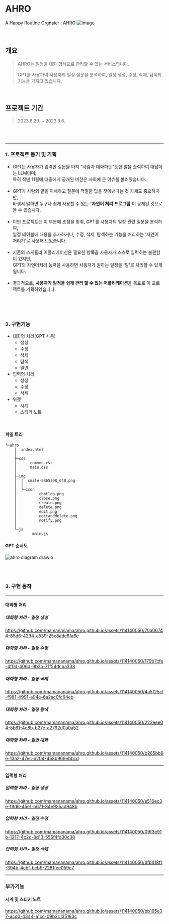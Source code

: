# AHRO
A Happy Routine Orgnaier : [AHRO](https://mamananama.github.io/ahro.github.io/)
![image](https://github.com/mamananama/ahro.github.io/assets/114140050/d5e7f19e-45f1-427e-b8a5-212b817176b3)
<br/>
<br/>
<br/>


## 개요  
>AHRO는 일정을 대화 형식으로 관리할 수 있는 서비스입니다.
>
>GPT를 사용하여 사용자의 일정 질문을 분석하여, 일정 생성, 수정, 삭제, 탐색의 기능을 가지고 있습니다.


<br/>


## 프로젝트 기간  
>2023.8.29. ~ 2023.9.6.


<br/>
<br/>


---
### 1. 프로젝트 동기 및 기획  
- GPT는 사용자가 입력한 질문을 마치 "사람과 대화하는"듯한 말을 출력하여 대답하는 LLM이며,<br/> 특히 작년 11월에 대중에게 공개된 버전은 사회에 큰 이슈를 불러왔습니다.<br/><br/>  
- GPT가 사람의 말을 이해하고 질문에 적절한 답을 찾아낸다는 것 자체도 중요하지만,<br/> 바꿔서 말하면 누구나 쉽게 사용할 수 있는 <strong>'자연어 처리 프로그램'</strong>이 공개된 것으로 볼 수 있습니다.<br/><br/>  
- 이번 프로젝트는 이 부분에 초점을 맞춰, GPT를 사용자의 일정 관련 질문을 분석하여,<br/> 일정 테이블에 내용을 추가하거나, 수정, 삭제, 탐색하는 기능을 처리하는 '자연어 처리기'로 사용해 보았습니다.<br/><br/>  
- 기존의 스케쥴러 어플리케이션은 필요한 항목을 사용자가 스스로 입력하는 불편함이 있지만,<br/> GPT의 자연어처리 능력을 사용하면 사용자가 원하는 일정을 '말'로 처리할 수 있게 됩니다.<br/><br/>  
- 결과적으로, <strong>사용자가 일정을 쉽게 관리 할 수 있는 어플리케이션</strong>을 목표로 이 프로젝트를 기획하였습니다.<br/><br/>  


<br/>
<br/>


### 2. 구현기능  
* 대화형 처리(GPT 사용)
  * 생성
  * 수정
  * 삭제
  * 탐색
  * 일반
* 입력형 처리
  * 생성
  * 수정
  * 삭제
* 위젯
  * 시계
  * 스티키 노트
<br/>


#### 파일 트리  
```
└─ahro
    │  index.html
    │
    ├─css
    │      common.css
    │      main.css
    │
    ├─img
    │  │  smile-5865208_640.png
    │  │
    │  └─icon
    │          chatlog.png
    │          close.png
    │          create.png
    │          delete.png
    │          edit.png
    │          editanddelete.png
    │          notify.png
    │
    └─js
            main.js

```


#### GPT 순서도
![ahro diagram drawio](https://github.com/mamananama/ahro.github.io/assets/114140050/5b65519b-e67c-4589-8675-2ba20829a229)


<br/>
<br/>



### 3. 구현 동작
---
#### 대화형 처리
##### 대화형 처리 - 일정 생성


https://github.com/mamananama/ahro.github.io/assets/114140050/70a06744-85d6-4294-a539-25e8adc6fa6e



##### 대화형 처리 - 일정 수정


https://github.com/mamananama/ahro.github.io/assets/114140050/179b7cfe-4f0d-406d-9b2b-71f54dcba338



##### 대화형 처리 - 일정 삭제


https://github.com/mamananama/ahro.github.io/assets/114140050/4a5f25cf-f981-4991-a94e-6a2ac0fc64eb


##### 대화형 처리 - 일정 탐색


https://github.com/mamananama/ahro.github.io/assets/114140050/222eee04-5b61-4e8b-b27e-a2792d0a0a52


##### 대화형 처리 - 일반 대화


https://github.com/mamananama/ahro.github.io/assets/114140050/b285bb9e-13a2-47ec-a204-458b969ebbcd


---
#### 입력형 처리
##### 입력형 처리 - 일정 생성


https://github.com/mamananama/ahro.github.io/assets/114140050/e516ec3e-f9d6-45e1-b671-84e935ad948b



##### 입력형 처리 - 일정 수정


https://github.com/mamananama/ahro.github.io/assets/114140050/09f3e91b-1217-4c2c-8d13-555f4fd30c38



##### 입력형 처리 - 일정 삭제


https://github.com/mamananama/ahro.github.io/assets/114140050/dfb418f1-394b-4cbf-bcb9-2281fee059c7


---
### 부가기능
#### 시계 및 스티키 노트


https://github.com/mamananama/ahro.github.io/assets/114140050/bb165e37-acd0-4344-a1cc-09b3c135183c
